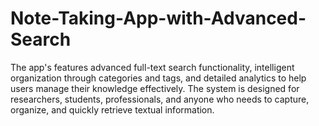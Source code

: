 # Note-Taking-App-with-Advanced-Search
The app's features advanced full-text search functionality, intelligent organization through categories and tags, and detailed analytics to help users manage their knowledge effectively. The system is designed for researchers, students, professionals, and anyone who needs to capture, organize, and quickly retrieve textual information. 
